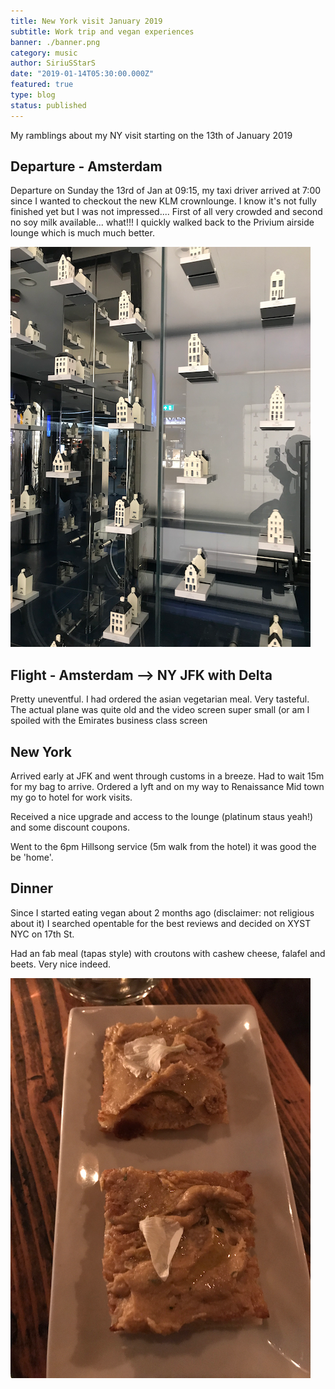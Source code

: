 ```yaml
---
title: New York visit January 2019
subtitle: Work trip and vegan experiences
banner: ./banner.png
category: music
author: SiriuSStarS
date: "2019-01-14T05:30:00.000Z"
featured: true
type: blog
status: published
---
```



My ramblings about my NY visit starting on the 13th of January 2019


## Departure - Amsterdam

Departure on Sunday the 13rd of Jan at 09:15, my taxi driver arrived at 7:00 since I wanted to checkout the new KLM crownlounge. I know it's not fully finished yet but I was not impressed.... First of all very crowded and second no soy milk available... what!!! I quickly walked back to the Privium airside lounge which is much much better.

![IMAGE](./crown.png)

## Flight - Amsterdam --> NY JFK with Delta

Pretty uneventful. I had ordered the asian vegetarian meal. Very tasteful.
The actual plane was quite old and the video screen super small (or am I spoiled with the Emirates business class screen 

## New York
Arrived early at JFK and went through customs in a breeze. Had to wait 15m for my bag to arrive. Ordered a lyft and on my way to Renaissance Mid town my go to hotel for work visits.

Received a nice upgrade and access to the lounge (platinum staus yeah!) and some discount coupons.

Went to the 6pm Hillsong service (5m walk from the hotel) it was good the be 'home'.

## Dinner

Since I started eating vegan about 2 months ago (disclaimer: not religious about it) I searched opentable for the best reviews and decided on XYST NYC on 17th St.

Had an fab meal (tapas style) with croutons with cashew cheese, falafel and beets. Very nice indeed.

![IMAGE](./vegan.png)
